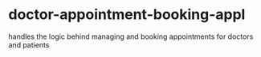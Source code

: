 # doctor-appointment-booking-appl
handles the logic behind managing and booking appointments for doctors and patients
